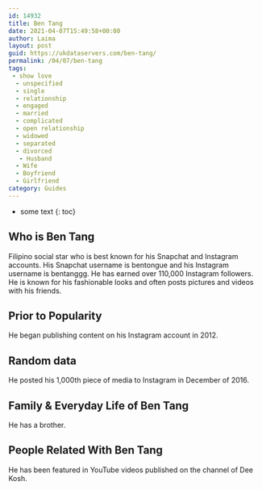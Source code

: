 ```yaml
---
id: 14932
title: Ben Tang
date: 2021-04-07T15:49:58+00:00
author: Laima
layout: post
guid: https://ukdataservers.com/ben-tang/
permalink: /04/07/ben-tang
tags:
 - show love
  - unspecified
  - single
  - relationship
  - engaged
  - married
  - complicated
  - open relationship
  - widowed
  - separated
  - divorced
   - Husband
  - Wife
  - Boyfriend
  - Girlfriend
category: Guides
---
```


* some text
{: toc}


## Who is Ben Tang
                  
                  
                  
Filipino social star who is best known for his Snapchat and Instagram accounts. His Snapchat username is bentongue and his Instagram username is bentanggg. He has earned over 110,000 Instagram followers. He is known for his fashionable looks and often posts pictures and videos with his friends. 
                  
              
            
              
            
                
                
                
## Prior to Popularity
                  
                  
                  
He began publishing content on his Instagram account in 2012.
                  
              
            
              
            
                
                
                
## Random data
                  
                  
                  
He posted his 1,000th piece of media to Instagram in December of 2016.
                  
              
            
              
            
                
                
                
## Family & Everyday Life of Ben Tang
                  
                  
                  
He has a brother.
                  
              
            
              
            
                
                
                
## People Related With Ben Tang
                  
                  
                  
He has been featured in YouTube videos published on the channel of Dee Kosh.
                  
              
            
              
            
                
              
            
              
              
            
            
              
            
          
          
          